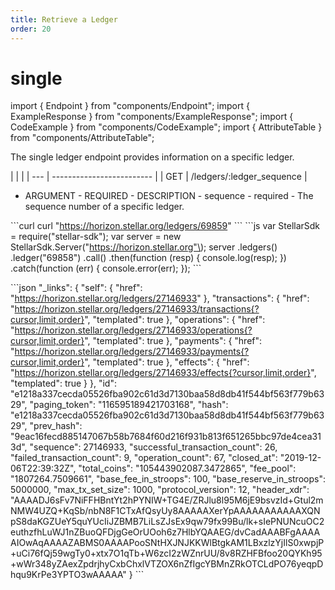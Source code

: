```yaml
---
title: Retrieve a Ledger
order: 20
---
```


# single

import { Endpoint } from "components/Endpoint"; import { ExampleResponse } from "components/ExampleResponse"; import { CodeExample } from "components/CodeExample"; import { AttributeTable } from "components/AttributeTable";

The single ledger endpoint provides information on a specific ledger.

 \| \| \| \| --- \| ------------------------- \| \| GET \| /ledgers/:ledger\_sequence \|

 - ARGUMENT - REQUIRED - DESCRIPTION - sequence - required - The sequence number of a specific ledger.

 \`\`\`curl curl "https://horizon.stellar.org/ledgers/69859" \`\`\` \`\`\`js var StellarSdk = require\("stellar-sdk"\); var server = new StellarSdk.Server\("https://horizon.stellar.org"\); server .ledgers\(\) .ledger\("69858"\) .call\(\) .then\(function \(resp\) { console.log\(resp\); }\) .catch\(function \(err\) { console.error\(err\); }\); \`\`\`

 \`\`\`json "\_links": { "self": { "href": "https://horizon.stellar.org/ledgers/27146933" }, "transactions": { "href": "https://horizon.stellar.org/ledgers/27146933/transactions{?cursor,limit,order}", "templated": true }, "operations": { "href": "https://horizon.stellar.org/ledgers/27146933/operations{?cursor,limit,order}", "templated": true }, "payments": { "href": "https://horizon.stellar.org/ledgers/27146933/payments{?cursor,limit,order}", "templated": true }, "effects": { "href": "https://horizon.stellar.org/ledgers/27146933/effects{?cursor,limit,order}", "templated": true } }, "id": "e1218a337cecda05526fba902c61d3d7130baa58d8db41f544bf563f779b6329", "paging\_token": "116595189421703168", "hash": "e1218a337cecda05526fba902c61d3d7130baa58d8db41f544bf563f779b6329", "prev\_hash": "9eac16fecd885147067b58b7684f60d216f931b813f651265bbc97de4cea313d", "sequence": 27146933, "successful\_transaction\_count": 26, "failed\_transaction\_count": 9, "operation\_count": 67, "closed\_at": "2019-12-06T22:39:32Z", "total\_coins": "105443902087.3472865", "fee\_pool": "1807264.7509661", "base\_fee\_in\_stroops": 100, "base\_reserve\_in\_stroops": 5000000, "max\_tx\_set\_size": 1000, "protocol\_version": 12, "header\_xdr": "AAAADJ6sFv7NiFFHBntYt2hPYNIW+TG4E/ZRJlu8l95M6jE9bsvzId+Gtul2mNMW4UZQ+KqSb/nbN8F1CTxAfQsyUy8AAAAAXerYpAAAAAAAAAAAXQNpS8daKGZUeY5quYUcIiJZBMB7LiLsZJsEx9qw79fx99Bu/lk+sIePNUNcuOC2euthzfhLuWJ1nZBuoQFDjgGeOrUOoh6z7HlbYQAAEG/dvCadAAABFgAAAAAIOwAqAAAAZABMS0AAAAPooSNtHXJNJKKWlBtgkAM1LBxzlzYjIlS0xwpjP+uCi76fQj59wgTy0+xtx7O1qTb+W6zcI2zWZnrUU/8v8RZHFBfoo20QYKh95+wWr348yZAexZpdrjhyCxbChxlVTZOX6nZfIgcYBMnZRkOTCLdPO76yeqpDhqu9KrPe3YPTO3wAAAAA" } \`\`\`

